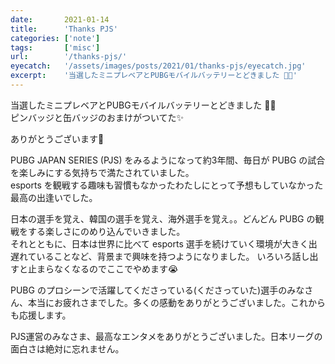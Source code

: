 ```yaml
---
date:       2021-01-14
title:      'Thanks PJS'
categories: ['note']
tags:       ['misc']
url:        '/thanks-pjs/'
eyecatch:   '/assets/images/posts/2021/01/thanks-pjs/eyecatch.jpg'
excerpt:    '当選したミニプレベアとPUBGモバイルバッテリーとどきました 🐻🔫'
---
```


当選したミニプレベアとPUBGモバイルバッテリーとどきました 🐻🔫  
ピンバッジと缶バッジのおまけがついてた✨

ありがとうございます🙏

PUBG JAPAN SERIES (PJS) をみるようになって約3年間、毎日が PUBG の試合を楽しみにする気持ちで満たされていました。  
esports を観戦する趣味も習慣もなかったわたしにとって予想もしていなかった最高の出逢いでした。

日本の選手を覚え、韓国の選手を覚え、海外選手を覚え。。どんどん PUBG の観戦をする楽しさにのめり込んでいきました。  
それとともに、日本は世界に比べて esports 選手を続けていく環境が大きく出遅れていることなど、背景まで興味を持つようになりました。
いろいろ話し出すと止まらなくなるのでここでやめます😭

PUBG のプロシーンで活躍してくださっている(くださっていた)選手のみなさん、本当にお疲れさまでした。多くの感動をありがとうございました。これからも応援します。

PJS運営のみなさま、最高なエンタメをありがとうございました。日本リーグの面白さは絶対に忘れません。
